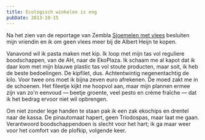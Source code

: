 ```yaml
---
title: Ecologisch winkelen is eng
pubDate: 2013-10-15
---
```


Na het zien van de reportage van Zembla [Sjoemelen met vlees][1] besluiten mijn vriendin en ik om geen vlees meer bij de Albert Heijn te kopen.

Vanavond wil ik pasta maken met kip. Ik loop met mijn tas vol reguliere boodschappen, van de AH, naar de EkoPlaza. Ik schaam me al kapot dat ik daar kom met mijn blauwe plastic tas vol stoute producten, maar soit, ik heb de beste bedoelingen. De kipfilet, dus. Achtentwintig negenentachtig de kilo. Voor twee ons moet ik bijna zeven euro afrekenen. De moed zakt me in de schoenen. Het fileetje kijkt me hoopvol aan, maar mijn plannen ermee zijn van zo'n eenvoud — beetje groente, veel pesto en crème fraîche — dat ik het bedrag ervoor niet wil opbrengen.

Om niet zonder lege handen te staan pak ik een zak ekochips en drentel naar de kassa. De pinautomaat hapert, geen Triodospas, maar laat me gaan. Verantwoord boodschappendoen is slecht voor het hart; ik ga maar weer voor het comfort van de plofkip, volgende keer.

[1]: https://www.bnnvara.nl/zembla/artikelen/sjoemelen-met-vlees
